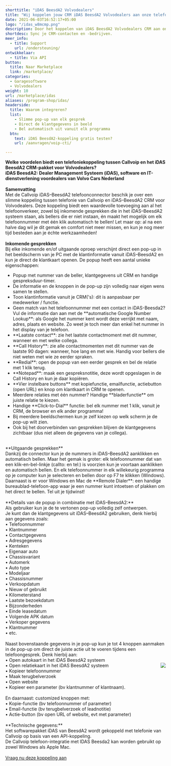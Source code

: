 ```yaml
---
shorttitle: "iDAS BeesdA2 Volvodealers"
title: "Wij koppelen jouw CRM iDAS BeesdA2 Volvodealers aan onze telefonie"
date: 2021-06-03T16:52:17+05:00
logo: "/idas_w8mcmp.png"
description: Door het koppelen van iDAS BeesdA2 Volvodealers CRM aan onze slimme telefonie werk je een stuk efficienter.
shortdesc: Sync je CRM-contacten en -bedrijven.
meer_info:
  - title: Support
    url: /ondersteuning/
ontwikkelaar:
  - title: Via API
button:
  title: Naar Marketplace
  link: /marketplace/
categories:
  - Garagesoftware
  - Volvodealers
weight: 10
url: /marketplace/idas
aliases: /program-shop/idas/
headerside:
  title: Waarom integreren?
  list:
    - Slimme pop-up van elk gesprek
    - Direct de klantgegevens in beeld
    - Bel automatisch uit vanuit elk programma
  btn:
    text: iDAS BeesdA2-koppeling gratis testen?
    url: /aanvragen/voip-cti/

---
```


**Welke voordelen biedt een telefoniekoppeling tussen Callvoip en het iDAS BeesdA2 CRM-pakket voor Volvodealers?<br>
iDAS BeesdA2:  Dealer Management Systeem (iDAS), software en IT-dienstverlening voordealers van Volvo Cars Nederland**<br>
<br>
**Samenvatting**<br>
Met de Callvoip iDAS–BeesdA2 telefoonconnector beschik je over een slimme koppeling tussen telefonie van Callvoip en iDAS–BeesdA2 CRM voor Volvodealers. Deze koppeling biedt een waardevolle toevoeging aan al het telefoonverkeer, zowel bij inkomende gesprekken die in het iDAS–BeesdA2 systeem staan, als bellers die er niet instaan, én maakt het mogelijk om elk telefoonnummer met één klik automatisch te bellen! Let maar op: al na een halve dag wil je dit gemak en comfort niet meer missen, en kun je nog meer tijd besteden aan je échte werkzaamheden!<br>
<br>
**Inkomende gesprekken**<br>
Bij elke inkomende en/of uitgaande oproep verschijnt direct een pop-up in het beeldscherm van je PC met de klantinformatie vanuit iDAS–BeesdA2 en kun je direct de klantkaart openen. De popup heeft een aantal unieke eigenschappen: <br>
<div class="usp-list">
<ul>
<li>Popup met nummer van de beller, klantgegevens uit CRM en handige gespreksduur-timer.</li>
<li>De informatie en de knoppen in de pop-up zijn volledig naar eigen wens samen te stellen.</li>
<li>Toon klantinformatie vanuit je CRM('s): dit is aanpasbaar per medewerker / functie. </li>
<li>Geen match van het telefoonnummer met een contact in iDAS-Beesda2? Vul de informatie dan aan met de **automatische Google Number Lookup**: als Google het nummer kent wordt deze verrijkt met naam, adres, plaats en website. Zo weet je toch meer dan enkel het nummer in het display van je telefoon.</li>
<li>**Laatste contact**: zie het laatste contactmoment met dit nummer, wanneer en met welke collega.</li>
<li>**Call History**: zie alle contactmomenten met dit nummer van de laatste 90 dagen: wanneer, hoe lang en met wie. Handig voor bellers die niet weten met wie ze eerder spraken.</li>
<li>**Redial**: open de popup van een eerder gesprek en bel de relatie met 1 klik terug.</li>
<li>**Notepad**: maak een gespreksnotitie, deze wordt opgeslagen in de Call History en kun je daar kopiëren.</li>
<li>**Vier instelbare buttons** met kopiefunctie, emailfunctie, actiebutton (open URL) en knop om klantkaart in CRM te openen.</li>
<li>Meerdere relaties met één nummer? Handige **bladerfunctie** om juiste relatie te kiezen. </li>
<li>Handige **Click-to-Dial** functie: bel elk nummer met 1 klik, vanuit je CRM, de browser en elk ander programma!</li>
<li>Bij meerdere beeldschermen kun je zelf kiezen op welk scherm je de pop-up wilt zien.</li>
<li>Ook bij het doorverbinden van gesprekken blijven de klantgegevens zichtbaar (dus niet alleen de gegevens van je collega).</li>
</ul>
</div>
<br>
**Uitgaande gesprekken**<br>
Dankzij de connector kun je de nummers in  iDAS–BeesdA2 aanklikken en automatisch bellen. Maar het gemak is groter: elk telefoonnummer dat van een klik-en-bel-linkje (callto: en tel:) is voorzien kun je voortaan aanklikken en automatisch bellen. En elk telefoonnummer in elk willekeurig programma op je computer kun je selecteren en bellen door op F7 te klikken (Windows). <br>
Daarnaast is er voor Windows en Mac de **Remote Dialer**: een handige bureaublad-telefoon-app waar je een nummer kunt intoetsen of plakken om het direct te bellen. Tel uit je tijdwinst! <br>
<br>
**Details van de popup in combinatie met iDAS–BeesdA2:**<br>
Als gebruiker kun je de te vertonen pop-up volledig zelf ontwerpen. <br>
Je kunt dan de klantgegevens uit iDAS–BeesdA2 gebruiken, denk hierbij aan gegevens zoals: <br>
&bull; Telefoonnummer<br>
&bull; Klantnummer<br>
&bull; Contactgegevens<br>
&bull; Adresgegevens<br>
&bull; Kenteken<br>
&bull; Eigenaar auto<br>
&bull; Chassisvariant<br>
&bull; Automerk<br>
&bull; Auto type<br>
&bull; Modeljaar<br>
&bull; Chassisnummer<br>
&bull; Verkoopdatum<br>
&bull; Nieuw of gebruikt<br>
&bull; Kilometerstand<br>
&bull; Laatste bezoekdatum<br>
&bull; Bijzonderheden<br>
&bull; Einde leasedatum<br>
&bull; Volgende APK datum<br>
&bull; Verkoper gegevens<br>
&bull; Klantnummer <br>
&bull; etc.<br>
<br>
Naast bovenstaande gegevens in je pop-up kun je tot 4 knoppen aanmaken in de pop-up om direct de juiste actie uit te voeren tijdens een telefoongesprek. Denk hierbij aan:<br>
• Open autokaart in het iDAS BeesdA2 systeem<br><img src="https://res.cloudinary.com/callvoip/image/upload/popup_crm_jmr7fc.png" style="float:right">
• Open relatiekaart in het iDAS BeesdA2 systeem <br>
• Kopieer telefoonnummer<br>
• Maak terugbelverzoek<br>
• Open website <br>
• Kopieer een parameter (bv klantnummer of klantnaam). <br>
<br>
En daarnaast: customized knoppen met: <br>
• Kopie-functie (bv telefoonnummer of parameter)<br>
• Email-functie (bv terugbelverzoek of leadnotitie)<br>
• Actie-button (bv open URL of website, evt met parameter) <br>
<br>
**Technische gegevens:**<br>
Het softwarepakket iDAS van BeesdA2 wordt gekoppeld met telefonie van Callvoip op basis van een API-koppeling.<br>
De Callvoip telefoon-integratie met IDAS Beesda2 kan worden gebruikt op zowel Windows als Apple Mac.<br> 
<br><a href="/aanvragen/voip-cti/" class="button">Vraag nu deze koppeling aan</a>

